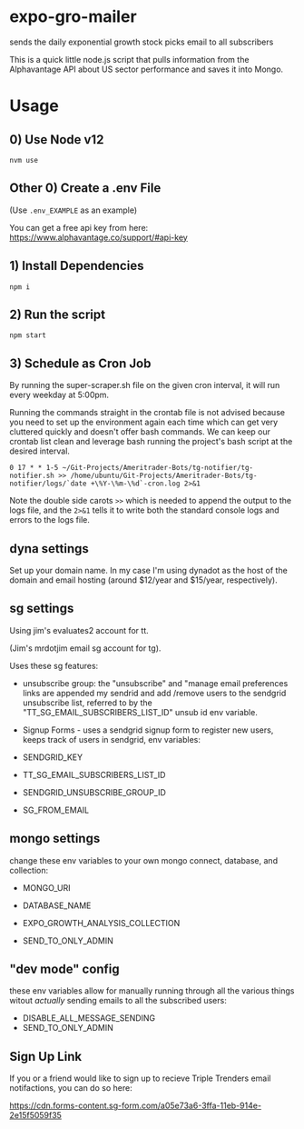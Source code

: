 # expo-gro-mailer
sends the daily exponential growth stock picks email to all subscribers


This is a quick little node.js script that pulls information from the Alphavantage API about US sector performance and saves it into Mongo.



# Usage

## 0) Use Node v12
```
nvm use
```

## Other 0) Create a .env File

(Use `.env_EXAMPLE` as an example)

You can get a free api key from here: https://www.alphavantage.co/support/#api-key


## 1) Install Dependencies
```
npm i
```


## 2) Run the script
```
npm start
```

## 3) Schedule as Cron Job

By running the super-scraper.sh file on the given cron interval, it will run every weekday at 5:00pm. 

Running the commands straight in the crontab file is not advised because you need to set up the environment again each time which can get very cluttered quickly and doesn't offer bash commands. We can keep our crontab list clean and leverage bash running the project's bash script at the desired interval. 

```
0 17 * * 1-5 ~/Git-Projects/Ameritrader-Bots/tg-notifier/tg-notifier.sh >> /home/ubuntu/Git-Projects/Ameritrader-Bots/tg-notifier/logs/`date +\%Y-\%m-\%d`-cron.log 2>&1
```

Note the double side carots `>>` which is needed to append the output to the logs file, and the `2>&1` tells it to write both the standard console logs and errors to the logs file.


## dyna settings
Set up your domain name. In my case I'm using dynadot as the host of the domain and email hosting (around $12/year and $15/year, respectively).

## sg settings
Using jim's evaluates2 account for tt.

(Jim's mrdotjim email sg account for tg). 

Uses these sg features:

- unsubscribe group: the "unsubscribe" and "manage email preferences links are appended my sendrid and add /remove users to the sendgrid unsubscribe list, referred to by the "TT_SG_EMAIL_SUBSCRIBERS_LIST_ID" unsub id env variable.

- Signup Forms - uses a sendgrid signup form to register new users, keeps track of users in sendgrid, env variables:

- SENDGRID_KEY
- TT_SG_EMAIL_SUBSCRIBERS_LIST_ID
- SENDGRID_UNSUBSCRIBE_GROUP_ID
- SG_FROM_EMAIL

## mongo settings

change these env variables to your own mongo connect, database, and collection:

- MONGO_URI
- DATABASE_NAME
- EXPO_GROWTH_ANALYSIS_COLLECTION

- SEND_TO_ONLY_ADMIN

## "dev mode" config

these env variables allow for manually running through all the various things witout _actually_ sending emails to all the subscribed users:

- DISABLE_ALL_MESSAGE_SENDING
- SEND_TO_ONLY_ADMIN

## Sign Up Link

If you or a friend would like to sign up to recieve Triple Trenders email notifactions, you can do so here:

https://cdn.forms-content.sg-form.com/a05e73a6-3ffa-11eb-914e-2e15f5059f35